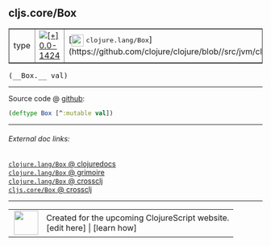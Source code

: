 ## cljs.core/Box



 <table border="1">
<tr>
<td>type</td>
<td><a href="https://github.com/cljsinfo/cljs-api-docs/tree/0.0-1424"><img valign="middle" alt="[+] 0.0-1424" title="Added in 0.0-1424" src="https://img.shields.io/badge/+-0.0--1424-lightgrey.svg"></a> </td>
<td>
[<img height="24px" valign="middle" src="http://i.imgur.com/1GjPKvB.png"> <samp>clojure.lang/Box</samp>](https://github.com/clojure/clojure/blob//src/jvm/clojure/lang/Box.java)
</td>
</tr>
</table>


 <samp>
(__Box.__ val)<br>
</samp>

---







Source code @ [github](https://github.com/clojure/clojurescript/blob/r2644/src/cljs/cljs/core.cljs#L5488):

```clj
(deftype Box [^:mutable val])
```

<!--
Repo - tag - source tree - lines:

 <pre>
clojurescript @ r2644
└── src
    └── cljs
        └── cljs
            └── <ins>[core.cljs:5488](https://github.com/clojure/clojurescript/blob/r2644/src/cljs/cljs/core.cljs#L5488)</ins>
</pre>

-->

---



###### External doc links:

[`clojure.lang/Box` @ clojuredocs](http://clojuredocs.org/clojure.lang/Box)<br>
[`clojure.lang/Box` @ grimoire](http://conj.io/store/v1/org.clojure/clojure/1.7.0-beta3/clj/clojure.lang/Box/)<br>
[`clojure.lang/Box` @ crossclj](http://crossclj.info/fun/clojure.lang/Box.html)<br>
[`cljs.core/Box` @ crossclj](http://crossclj.info/fun/cljs.core.cljs/Box.html)<br>

---

 <table>
<tr><td>
<img valign="middle" align="right" width="48px" src="http://i.imgur.com/Hi20huC.png">
</td><td>
Created for the upcoming ClojureScript website.<br>
[edit here] | [learn how]
</td></tr></table>

[edit here]:https://github.com/cljsinfo/cljs-api-docs/blob/master/cljsdoc/cljs.core_Box.cljsdoc
[learn how]:https://github.com/cljsinfo/cljs-api-docs/wiki/cljsdoc-files

<!--

This information was too distracting to show to readers, but I'll leave it
commented here since it is helpful to:

- pretty-print the data used to generate this document
- and show how to retrieve that data



The API data for this symbol:

```clj
{:ns "cljs.core",
 :name "Box",
 :signature ["[val]"],
 :history [["+" "0.0-1424"]],
 :type "type",
 :full-name-encode "cljs.core_Box",
 :source {:code "(deftype Box [^:mutable val])",
          :title "Source code",
          :repo "clojurescript",
          :tag "r2644",
          :filename "src/cljs/cljs/core.cljs",
          :lines [5488]},
 :full-name "cljs.core/Box",
 :clj-symbol "clojure.lang/Box"}

```

Retrieve the API data for this symbol:

```clj
;; from Clojure REPL
(require '[clojure.edn :as edn])
(-> (slurp "https://raw.githubusercontent.com/cljsinfo/cljs-api-docs/catalog/cljs-api.edn")
    (edn/read-string)
    (get-in [:symbols "cljs.core/Box"]))
```

-->
